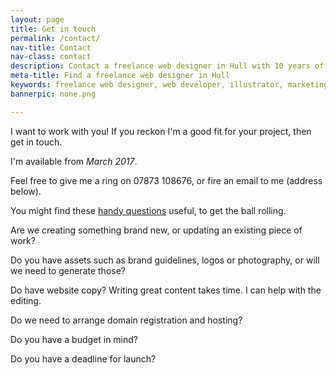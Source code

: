 ```yaml
---
layout: page
title: Get in touch
permalink: /contact/
nav-title: Contact
nav-class: contact
description: Contact a freelance web designer in Hull with 10 years of experience with a leading marketing agency in East Yorkshire.
meta-title: Find a freelance web designer in Hull
keywords: freelance web designer, web developer, illustrator, marketing agency, Hull
bannerpic: none.png

---
```


I want to work with you! If you reckon I'm a good fit for your project, then get in touch.

I'm available from <em>March 2017</em>.

Feel free to give me a ring on 07873 108676, or fire an email to me (address below).

You might find these <a href="#" class="extra">handy questions</a> useful, to get the ball rolling.

<div id="extra" class="extratext">

<p>Are we creating something brand new, or updating an existing piece of work?</p>
<p>Do you have assets such as brand guidelines, logos or photography, or will we need to generate those?</p>
<p>Do have website copy? Writing great content takes time. I can help with the editing.</p>
<p>Do we need to arrange domain registration and hosting?</p>
<p>Do you have a budget in mind?</p>
<p>Do you have a deadline for launch?</p>

</div>
